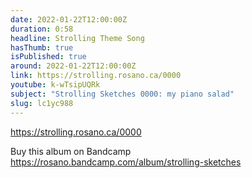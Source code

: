 ```yaml
---
date: 2022-01-22T12:00:00Z
duration: 0:58
headline: Strolling Theme Song
hasThumb: true
isPublished: true
around: 2022-01-22T12:00:00Z
link: https://strolling.rosano.ca/0000
youtube: k-wTsipUQRk
subject: "Strolling Sketches 0000: my piano salad"
slug: lc1yc988
---
```

https://strolling.rosano.ca/0000

Buy this album on Bandcamp https://rosano.bandcamp.com/album/strolling-sketches

